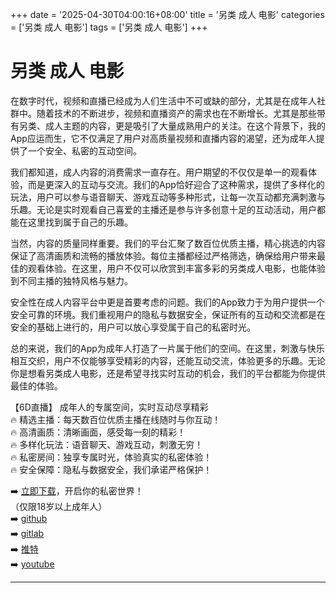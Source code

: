 +++
date = '2025-04-30T04:00:16+08:00'
title = '另类 成人 电影'
categories = ['另类 成人 电影']
tags = ['另类 成人 电影']
+++

# 另类 成人 电影

在数字时代，视频和直播已经成为人们生活中不可或缺的部分，尤其是在成年人社群中。随着技术的不断进步，视频和直播资产的需求也在不断增长。尤其是那些带有另类、成人主题的内容，更是吸引了大量成熟用户的关注。在这个背景下，我的App应运而生，它不仅满足了用户对高质量视频和直播内容的渴望，还为成年人提供了一个安全、私密的互动空间。

我们都知道，成人内容的消费需求一直存在。用户期望的不仅仅是单一的观看体验，而是更深入的互动与交流。我们的App恰好迎合了这种需求，提供了多样化的玩法，用户可以参与语音聊天、游戏互动等多种形式，让每一次互动都充满刺激与乐趣。无论是实时观看自己喜爱的主播还是参与许多创意十足的互动活动，用户都能在这里找到属于自己的乐趣。

当然，内容的质量同样重要。我们的平台汇聚了数百位优质主播，精心挑选的内容保证了高清画质和流畅的播放体验。每位主播都经过严格筛选，确保给用户带来最佳的观看体验。在这里，用户不仅可以欣赏到丰富多彩的另类成人电影，也能体验到不同主播的独特风格与魅力。

安全性在成人内容平台中更是首要考虑的问题。我们的App致力于为用户提供一个安全可靠的环境。我们重视用户的隐私与数据安全，保证所有的互动和交流都是在安全的基础上进行的，用户可以放心享受属于自己的私密时光。

总的来说，我们的App为成年人打造了一片属于他们的空间。在这里，刺激与快乐相互交织，用户不仅能够享受精彩的内容，还能互动交流，体验更多的乐趣。无论你是想看另类成人电影，还是希望寻找实时互动的机会，我们的平台都能为你提供最佳的体验。

【6D直播】
成年人的专属空间，实时互动尽享精彩  
🔥 精选主播：每天数百位优质主播在线随时与你互动！  
🔥 高清画质：清晰画面，感受每一刻的精彩！  
🔥 多样化玩法：语音聊天、游戏互动，刺激无穷！  
🔥 私密房间：独享专属时光，体验真实的私密体验！  
🔥 安全保障：隐私与数据安全，我们承诺严格保护！  

➡️ [立即下载](https://down123.s3.ap-east-1.amazonaws.com/down/down.html?channelCode=blog)，开启你的私密世界！  
（仅限18岁以上成年人）  
➡️ [github](https://aldult-live.github.io/)  
➡️ [gitlab](https://seo-09598d.gitlab.io/)  
➡️ [推特](https://x.com/wegame33)  
➡️ [youtube](https://www.youtube.com/@6Dlive)  

---
